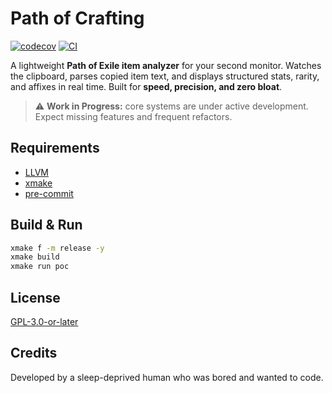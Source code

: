 # Path of Crafting

[![codecov](https://codecov.io/gh/3uclid3/path-of-crafting/graph/badge.svg?token=QNYkK1oRhd)](https://codecov.io/gh/3uclid3/path-of-crafting)
[![CI](https://github.com/3uclid3/path-of-crafting/actions/workflows/ci.yml/badge.svg)](https://github.com/3uclid3/path-of-crafting/actions/workflows/ci.yml)

A lightweight **Path of Exile item analyzer** for your second monitor. Watches the clipboard, parses copied item text, and displays structured stats, rarity, and affixes in real time. Built for **speed, precision, and zero bloat**.

> ⚠️ **Work in Progress:** core systems are under active development. Expect missing features and frequent refactors.

## Requirements

- [LLVM](https://llvm.org)
- [xmake](https://xmake.io)
- [pre-commit](https://pre-commit.com)

## Build & Run

```bash
xmake f -m release -y
xmake build
xmake run poc
```

## License

[GPL-3.0-or-later](./LICENSE)

## Credits

Developed by a sleep-deprived human who was bored and wanted to code.
